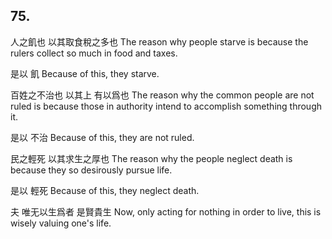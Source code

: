 ## 75.

人之飢也
以其取食稅之多也
The reason why people starve
is because the rulers collect so much in food and taxes.

是以
飢
Because of this,
they starve.

百姓之不治也
以其上
有以爲也
The reason why the common people are not ruled
is because those in authority
intend to accomplish something through it.

是以
不治
Because of this,
they are not ruled.

民之輕死
以其求生之厚也
The reason why the people neglect death
is because they so desirously pursue life.

是以
輕死
Because of this,
they neglect death.

夫
唯无以生爲者
是賢貴生
Now,
only acting for nothing in order to live,
this is wisely valuing one's life.
